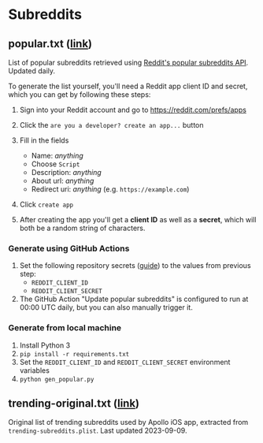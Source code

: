 # Subreddits

## popular.txt ([link](https://jeffreyca.github.io/subreddits/files/popular.txt))
List of popular subreddits retrieved using [Reddit's popular subreddits API](https://www.reddit.com/dev/api/#GET_subreddits_{where}). Updated daily.

To generate the list yourself, you'll need a Reddit app client ID and secret, which you can get by following these steps:

1. Sign into your Reddit account and go to https://reddit.com/prefs/apps
2. Click the `are you a developer? create an app...` button
3. Fill in the fields
    - Name: *anything*
    - Choose `Script`
    - Description: *anything*
    - About url: *anything*
    - Redirect uri: *anything* (e.g. `https://example.com`)

4. Click `create app`
5. After creating the app you'll get a **client ID** as well as a **secret**, which will both be a random string of characters.

### Generate using GitHub Actions
1. Set the following repository secrets ([guide](https://docs.github.com/en/actions/security-for-github-actions/security-guides/using-secrets-in-github-actions#creating-secrets-for-a-repository)) to the values from previous step:
    - `REDDIT_CLIENT_ID`
    - `REDDIT_CLIENT_SECRET`
2. The GitHub Action "Update popular subreddits" is configured to run at 00:00 UTC daily, but you can also manually trigger it.

### Generate from local machine
1. Install Python 3
2. `pip install -r requirements.txt`
3. Set the `REDDIT_CLIENT_ID` and `REDDIT_CLIENT_SECRET` environment variables
4. `python gen_popular.py`

## trending-original.txt ([link](https://jeffreyca.github.io/subreddits/files/trending-original.txt))
Original list of trending subreddits used by Apollo iOS app, extracted from `trending-subreddits.plist`. Last updated 2023-09-09.
